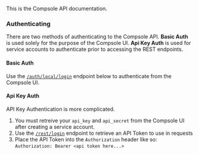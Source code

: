 This is the Compsole API documentation.

### Authenticating

There are two methods of authenticating to the Compsole API. **Basic Auth** is used solely for the purpose of the Compsole UI. **Api Key Auth** is used for service accounts to authenticate prior to accessing the REST endpoints.

#### Basic Auth

Use the [`/auth/local/login`](#operations-Auth_API-post_auth_local_login) endpoint below to authenticate from the Compsole UI.

#### Api Key Auth

API Key Authentication is more complicated.

1. You must retreive your `api_key` and `api_secret` from the Compsole UI after creating a service account.
2. Use the [`/rest/login`](#operations-Auth_API-post_rest_login) endpoint to retrieve an API Token to use in requests
3. Place the API Token into the `Authorization` header like so: `Authorization: Bearer <api token here...>`
